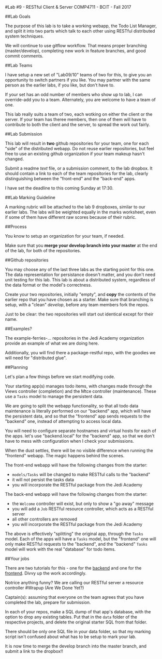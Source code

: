 #Lab #9 - RESTful Client & Server
COMP4711 - BCIT - Fall 2017

##Lab Goals

The purpose of this lab is to take a working webapp, 
the Todo List Manager, and split it into two
parts which talk to each other using RESTful distributed system techniques.

We will continue to use gitflow workflow. That means proper branching (master/develop), 
completing new work in feature branches, and good commit comments.

##Lab Teams

I have setup a new set of "Lab09/10" teams of two for this,
to give you an opportunity to switch partners if you like. You may partner with the
same person as the earlier labs, if you like, but don't have to.

If your set has an odd number of members who show up to lab, I can override-add
you to a team. Alternately, you are welcome to have a team of one.

This lab really suits a team of two, each wotking on either the client or the server. 
If your team has theree members, then one of them will have to contribute to both the
client and the server, to spread the work out fairly.

##Lab Submission

This lab will result in **two** github repositories for your team, one 
for each "side" of the distributed webapp. Do not reuse earlier repositories, but feel free to use an
existing github organization if your team makeup hasn't changed.

Submit a readme *text* file, or a submission comment, to the lab dropbox. 
It should contain a link to each of the team repositories for the lab,
clearly distinguishing between the "front-end" and the "back-end" apps.

I have set the deadline to this coming Sunday at 17:30.

##Lab Marking Guideline

A marking rubric will be attached to the lab 9 dropboxes, similar to our
earlier labs. The labs will be weighted equally in the marks worksheet,
even if some of them have different raw scores because of their rubric.

##Process

You know to setup an organization for your team, if needed.

Make sure that you **merge your develop branch into your master** at the end of the lab,
for both of the repositories.

##Github repositories

You may choose any of the last three labs as the starting point for this one.
The data representation for persistance doesn't matter, and you don't need unit testing for this lab.
This lab is about a distributed system, regardless of the data format or 
the model's correctness.

Create your two repositories, initially "empty", and **copy** the contents of the earlier
repo that you have chosen as a starter. Make sure that branching is setup,
with a "clean" *develop*, before any team members fork the repos.

Just to be clear: the two repositories will start out identical except for their name.

##Examples?

The example-ferries-... repositories in the Jedi Academy organization provide
an example of what we are doing here.

Additionally, you will find there a package-restful repo, with the goodies we
will need for "distributed glue".

##Planning

Let's plan a few things before we start modifying code.

Your starting app(s) manages todo items, with changes made through the Views
controller (completion) and the Mtce controller (maintenance).
These use a <code>Tasks</code> model to manage the persistent data.

We are going to split the webapp functionality, so that all todo data maintenance
is literally performed on our "backend" app, which will have the persistent data,
and so that the "frontend" app sends requests to the "backend" one,
instead of attempting to access local data.

You will need to configure separate hostnames and virtual hosts for each of the apps.
let's use "backend.local" for the "backend" app, so that we don't have to mess
with configuration when I check your submissions. 

When the dust settles, there will be no visible difference when running the
"frontend" webapp. The magic happens behind the scenes.

The front-end webapp will have the following changes from the starter:

- <code>models/Tasks</code> will be changed to make RESTful calls to the "backend"
- it will not persist the tasks data
- you will incorporate the RESTful package from the Jedi Academy

The back-end webapp will have the following changes from the starter:

- the <code>Welcome</code> controller will exist, but only to show
a "go away" message
- you will add a <code>Job</code> RESTful resource controller, which acts as a
RESTful server
- all other controllers are removed
- you will incorporate the RESTful package from the Jedi Academy

The above is effectively "splitting" the original app, through the <code>Tasks</code> model.
Each of the apps will have a <code>Tasks</code> model, but the "frontend" one
will only make RESTful requests to the "backend", and the "backend" <code>Tasks</code>
model will work with the real "database" for todo items.

##Your jobs

There are two tutorials for this - one for the [backend](/display/tutorial/tut-adv02)
and one for the [frontend](/display/tutorial/tut-adv03).
Divvy up the work accordingly.

Notrice anything funny?
We are calling our RESTful server a resource controller
#Wrapup (Are We Done Yet?)

<div class="alert alert-info">
Captain(s): assuming that everyone on the team agrees that
you have completed the lab, prepare for submission.

In each of your repos, make a SQL dump of that app's database, with the option to drop any existing
tables. Put that in the <code>data</code> folder of the respective projects, 
and delete the original starter SQL from that folder.

There should be only one SQL file in your data folder,
so that my marking script isn't confused about what has to be
setup to mark your lab.

It is now time
to merge the develop branch into the master branch,
and submit a link to the dropbox!!
</div>

